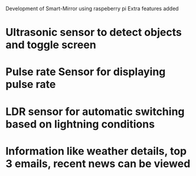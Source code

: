 Development of Smart-Mirror using raspeberry pi
Extra features added
# Ultrasonic sensor to detect objects and toggle screen
# Pulse rate Sensor for displaying pulse rate 
# LDR sensor for automatic switching based on lightning conditions
# Information like weather details, top 3 emails, recent news can be viewed

